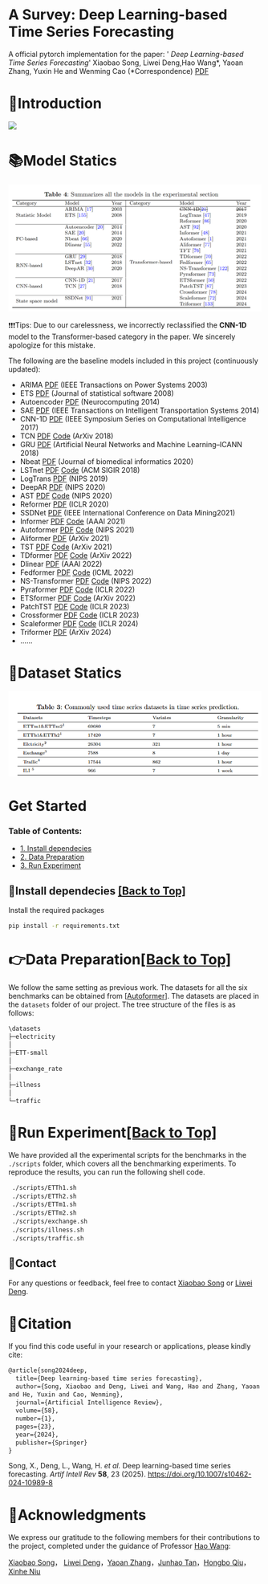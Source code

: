 # A Survey: Deep Learning-based Time Series Forecasting 

A official pytorch implementation for the paper: ' *Deep Learning-based Time Series Forecasting*'  Xiaobao Song, Liwei Deng,Hao Wang\*, Yaoan Zhang, Yuxin He and Wenming Cao (\*Correspondence) [PDF](https://doi.org/10.1007/s10462-024-10989-8)

# 🎯Introduction

![](./image/process.jpg)



# 📚Model Statics 

![Model](./image/Model.png)

❗️❗️❗️Tips: Due to our carelessness, we incorrectly reclassified the **CNN-1D** model to the Transformer-based category in the paper. We sincerely apologize for this mistake.

The following are the baseline models included in this project (continuously updated):

- ARIMA [PDF](https://ieeexplore.ieee.org/abstract/document/1216141) (IEEE Transactions on Power Systems 2003)
- ETS [PDF](https://www.jstatsoft.org/index.php/jss/article/view/v027i03/255)  (Journal of statistical software 2008)
- Autoencoder [PDF](https://ieeexplore.ieee.org/stamp/stamp.jsp?tp=&arnumber=6894591)  (Neurocomputing 2014)
- SAE   [PDF](https://ieeexplore.ieee.org/stamp/stamp.jsp?tp=&arnumber=6894591)  (IEEE Transactions on Intelligent Transportation Systems 2014)
- CNN-1D [PDF](https://ieeexplore.ieee.org/stamp/stamp.jsp?tp=&arnumber=8285188)  (IEEE Symposium Series on Computational Intelligence 2017)
- TCN [PDF](https://arxiv.org/pdf/1803.01271) [Code](http://github.com/locuslab/TCN)  (ArXiv 2018)
- GRU [PDF](https://ieeexplore.ieee.org/stamp/stamp.jsp?tp=&arnumber=8053243)  (Artificial Neural Networks and Machine Learning–ICANN 2018)
- Nbeat [PDF](https://openreview.net/pdf?id=r1ecqn4YwB)  (Journal of biomedical informatics 2020)
- LSTnet [PDF](https://arxiv.org/pdf/1703.07015) [Code](https://github.com/laiguokun/multivariate-time-series-data?tab=readme-ov-file)  (ACM SIGIR 2018)
- LogTrans [PDF](https://proceedings.neurips.cc/paper_files/paper/2019/file/6775a0635c302542da2c32aa19d86be0-Paper.pdf)  (NIPS 2019)
- DeepAR [PDF](https://arxiv.org/pdf/1704.04110)  (NIPS 2020)
- AST [PDF](https://proceedings.neurips.cc/paper/2020/file/c6b8c8d762da15fa8dbbdfb6baf9e260-Paper.pdf) [Code](https://github.com/hihihihiwsf/AST)  (NIPS 2020)
- Reformer [PDF](https://openreview.net/pdf?id=rkgNKkHtvB)  (ICLR 2020)
- SSDNet [PDF](https://ieeexplore.ieee.org/stamp/stamp.jsp?tp=&arnumber=9679135)  (IEEE International Conference on Data Mining2021)
- Informer [PDF](https://arxiv.org/pdf/2012.07436) [Code](https://github.com/zhouhaoyi/Informer2020)  (AAAl 2021)
- Autoformer [PDF](http://proceedings.neurips.cc/paper/2021/file/bcc0d400288793e8bdcd7c19a8ac0c2b-Paper.pdf) [Code](https://github.com/thuml/autoformer)  (NlPS 2021)
- Aliformer [PDF](https://arxiv.org/pdf/2109.08381)  (ArXiv 2021)
- TST [PDF](https://arxiv.org/pdf/1912.09363v3.pdf) [Code](https://github.com/google-research/google-research/tree/master/tft)  (ArXiv 2021)
- TDformer [PDF](https://arxiv.org/pdf/2212.08151) [Code](https://github.com/BeBeYourLove/TDformer)  (ArXiv 2022)
- Dlinear [PDF](https://arxiv.org/abs/2205.13504)  (AAAl 2022)
- Fedformer [PDF](https://arxiv.org/pdf/2201.12740v3.pdf) [Code](https://github.com/MAZiqing/FEDformer)  (lCML 2022)
- NS-Transformer [PDF](https://arxiv.org/pdf/2205.14415v4.pdf) [Code](https://github.com/thuml/Nonstationary_Transformers)  (NIPS 2022)
- Pyraformer [PDF](https://openreview.net/pdf?id=0EXmFzUn5I) [Code](https://github.com/ant-research/Pyraformer)  (ICLR 2022)
- ETSformer [PDF](https://arxiv.org/pdf/2202.01381v2.pdf) [Code](https://github.com/salesforce/etsformer)  (ArXiv 2022)
- PatchTST [PDF](https://arxiv.org/pdf/2211.14730v2.pdf) [Code](https://github.com/yuqinie98/patchtst)  (ICLR 2023)
- Crossformer [PDF](https://arxiv.org/pdf/2108.00154) [Code](https://github.com/thinklab-sjtu/crossformer)  (ICLR 2023)
- Scaleformer [PDF](https://arxiv.org/pdf/2206.04038v4.pdf) [Code](https://github.com/borealisai/scaleformer)  (ICLR 2024)
- Triformer [PDF](https://arxiv.org/pdf/2204.13767)  (ArXiv 2024)
- ......



# 🧾Dataset Statics

![Dataset](./image/Dataset.png)



# Get Started

<span id='all_catelogue'/>

### Table of Contents:

- <a href='#Install dependecies'>1. Install dependecies</a>
- <a href='#Data Preparation'>2. Data Preparation </a>
- <a href='#Run Experiment'>3. Run Experiment</a>

<span id='Install dependecies'/>

## 📝Install dependecies  <a href='#all_catelogue'>[Back to Top]</a>

Install the required packages

```bash
pip install -r requirements.txt
```

<span id='Data Preparation'/>

# 👉Data Preparation<a href='#all_catelogue'>[Back to Top]</a>

We follow the same setting as previous work. The datasets for all the six benchmarks can be obtained from [[Autoformer](https://github.com/thuml/Autoformer)]. The datasets are placed in the `datasets` folder of our project. The tree structure of the files is as follows:

```
\datasets
├─electricity
│
├─ETT-small
│
├─exchange_rate
│
├─illness
│
└─traffic
```

<span id='Run Experiment'/>

# 🚀Run Experiment<a href='#all_catelogue'>[Back to Top]</a>

We have provided all the experimental scripts for the benchmarks in the `./scripts` folder, which covers all the benchmarking experiments. To reproduce the results, you can run the following shell code.

```bash
 ./scripts/ETTh1.sh
 ./scripts/ETTh2.sh
 ./scripts/ETTm1.sh
 ./scripts/ETTm2.sh
 ./scripts/exchange.sh
 ./scripts/illness.sh
 ./scripts/traffic.sh
```



## 📧Contact

For any questions or feedback, feel free to contact [Xiaobao Song](mailto:2840329517@qq.com) or [Liwei Deng](mailto:liweidengdavid@gmail.com).



# 🌟Citation

If you find this code useful in your research or applications, please kindly cite: 

```
@article{song2024deep,
  title={Deep learning-based time series forecasting},
  author={Song, Xiaobao and Deng, Liwei and Wang, Hao and Zhang, Yaoan and He, Yuxin and Cao, Wenming},
  journal={Artificial Intelligence Review},
  volume={58},
  number={1},
  pages={23},
  year={2024},
  publisher={Springer}
}
```

Song, X., Deng, L., Wang, H. *et al.* Deep learning-based time series forecasting. *Artif Intell Rev* **58**, 23 (2025). https://doi.org/10.1007/s10462-024-10989-8



# 🤝Acknowledgments

We express our gratitude to the following members for their contributions to the project, completed under the guidance of Professor [Hao Wang](https://tccofwang.github.io/index.html):

[Xiaobao Song](https://yumiyumo.github.io/SongXiaobao.github.io/)， [Liwei Deng](https://liweidengdavid.github.io/)，[Yaoan Zhang](mailto:2291149420@qq.com)，[Junhao Tan](http://paradise2200.github.io)，[Hongbo Qiu](https://howardqiuu.github.io)，[Xinhe Niu](https://xinheniu.github.io/)

